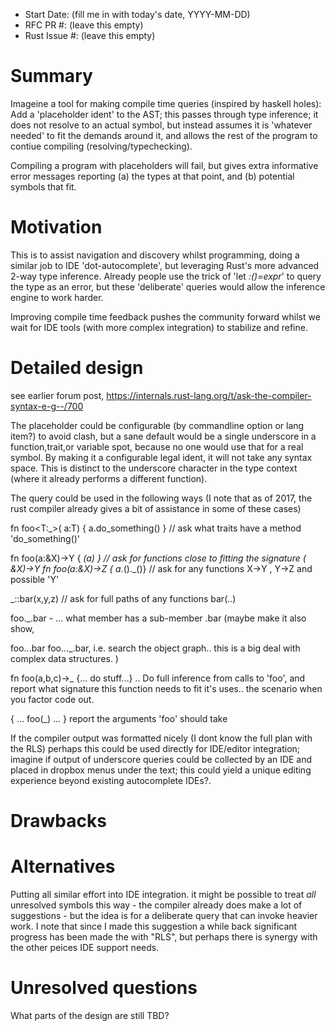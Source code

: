 - Start Date: (fill me in with today's date, YYYY-MM-DD)
- RFC PR #: (leave this empty)
- Rust Issue #: (leave this empty)

# Summary

Imageine a tool for making compile time queries (inspired by haskell holes): Add a 'placeholder ident' to the AST; this passes through type inference; it does not resolve to an actual symbol, but instead assumes it is 'whatever needed' to fit the demands around it, and allows the rest of the program to contiue compiling (resolving/typechecking). 

Compiling a program with placeholders will fail, but gives extra informative error messages reporting (a) the types at that point, and (b) potential symbols that fit.

# Motivation

This is to assist navigation and discovery whilst programming, doing a similar job to IDE 'dot-autocomplete', but leveraging  Rust's more advanced 2-way type inference. Already people use the trick of 'let _:()=expr_'  to query the type as an error, but these 'deliberate' queries would allow the inference engine to work harder.

Improving compile time feedback pushes the community forward whilst we wait for IDE tools (with more complex integration) to stabilize and refine.

# Detailed design

see earlier forum post,
https://internals.rust-lang.org/t/ask-the-compiler-syntax-e-g--/700

The placeholder could be configurable (by commandline option or lang item?) to avoid clash, but a sane default would be a single underscore in a function,trait,or variable spot, because no one would use that for a real symbol. By making it a configurable legal ident, it will not take any syntax space. This is distinct to the underscore character in the type context (where it already performs a different function).

The query could be used in the following ways (I note that as of 2017, the rust compiler already gives a bit of assistance in some of these cases)

fn foo<T:_>( a:T) { a.do_something() } // ask what traits have a method 'do_something()'

fn foo(a:&X)->Y { _(a) } // ask for functions close to fitting the signature ( &X)->Y 
fn foo(a:&X)->Z { a._()._()} // ask for any functions X->Y , Y->Z and possible 'Y'

_::bar(x,y,z) // ask for full paths of any functions bar(..)

foo._.bar - ... what member has a sub-member .bar (maybe make it also show,

foo._._.bar foo._._._.bar, i.e. search the object graph.. this is a big deal with complex data structures. )

fn foo(a,b,c)->_ {... do stuff...} .. Do full inference from calls to 'foo', and report what signature this function needs to fit it's uses.. the scenario when you factor code out.

{ ... foo(_) ... } report the arguments 'foo' should take


If the compiler output was formatted nicely (I dont know the full plan with the RLS) perhaps this could be used directly for IDE/editor integration; imagine if output of underscore queries could be collected by an IDE and placed in dropbox menus under the text; this could yield a unique editing experience beyond existing autocomplete IDEs?.




# Drawbacks



# Alternatives

Putting all similar effort into IDE integration.
it might be possible to treat *all* unresolved symbols this way - the compiler already does make a lot of suggestions - but the idea is for a deliberate query that can invoke heavier work.
I note that since I made this suggestion a while back significant progress has been made the with "RLS", but perhaps there is synergy with the other peices IDE support needs.

# Unresolved questions

What parts of the design are still TBD?
